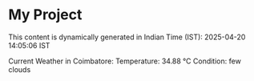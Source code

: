 # My Project

This content is dynamically generated in Indian Time (IST): 2025-04-20 14:05:06 IST


Current Weather in Coimbatore:
Temperature: 34.88 °C
Condition: few clouds

